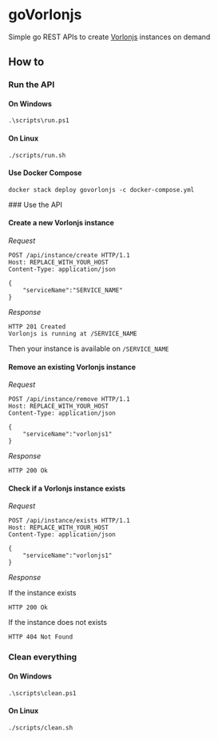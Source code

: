 # goVorlonjs
Simple go REST APIs to create [Vorlonjs](https://github.com/microsoftdx/vorlonjs) instances on demand

## How to

### Run the API

#### On Windows

```
.\scripts\run.ps1
```

#### On Linux

```
./scripts/run.sh
```

#### Use Docker Compose

```
docker stack deploy govorlonjs -c docker-compose.yml
```

### Use the API

#### Create a new Vorlonjs instance

*Request*

```
POST /api/instance/create HTTP/1.1
Host: REPLACE_WITH_YOUR_HOST
Content-Type: application/json

{
    "serviceName":"SERVICE_NAME"
}
```

*Response*

```
HTTP 201 Created
Vorlonjs is running at /SERVICE_NAME
```

Then your instance is available on `/SERVICE_NAME`

#### Remove an existing Vorlonjs instance

*Request*

```
POST /api/instance/remove HTTP/1.1
Host: REPLACE_WITH_YOUR_HOST
Content-Type: application/json

{
    "serviceName":"vorlonjs1"
}
```

*Response*

```
HTTP 200 Ok
```

#### Check if a Vorlonjs instance exists

*Request*

```
POST /api/instance/exists HTTP/1.1
Host: REPLACE_WITH_YOUR_HOST
Content-Type: application/json

{
    "serviceName":"vorlonjs1"
}
```

*Response*

If the instance exists

```
HTTP 200 Ok
```

If the instance does not exists

```
HTTP 404 Not Found
```

### Clean everything

#### On Windows

```
.\scripts\clean.ps1
```

#### On Linux

```
./scripts/clean.sh
```